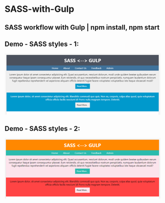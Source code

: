 # SASS-with-Gulp
## SASS workflow with Gulp | npm install, npm start

## Demo - SASS styles - 1:
<img src="https://github.com/MohammedDeveloper/SASS-with-Gulp/blob/master/demo1.PNG" />

## Demo - SASS styles - 2:
<img src="https://github.com/MohammedDeveloper/SASS-with-Gulp/blob/master/demo2.PNG" />
